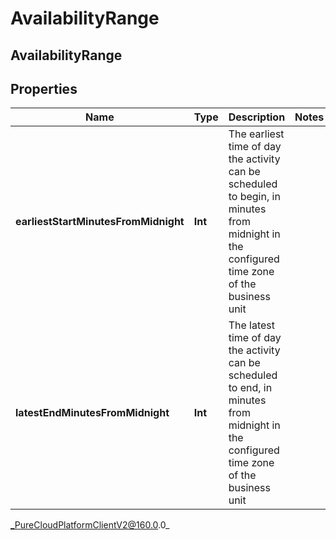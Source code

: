 # AvailabilityRange

## AvailabilityRange

## Properties

|Name | Type | Description | Notes|
|------------ | ------------- | ------------- | -------------|
| **earliestStartMinutesFromMidnight** | **Int** | The earliest time of day the activity can be scheduled to begin, in minutes from midnight in the configured time zone of the business unit | |
| **latestEndMinutesFromMidnight** | **Int** | The latest time of day the activity can be scheduled to end, in minutes from midnight in the configured time zone of the business unit | |



_PureCloudPlatformClientV2@160.0.0_
